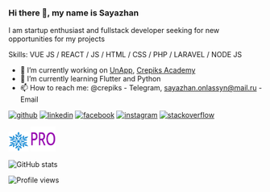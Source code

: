 ### Hi there 👋, my name is Sayazhan
I am startup enthusiast and fullstack developer seeking for new opportunities for my projects

Skills: VUE JS / REACT / JS / HTML / CSS / PHP / LARAVEL / NODE JS

- 🔭 I’m currently working on [UnApp](https://unapp.kz), [Crepiks Academy](https://crepiks.com) 
- 🌱 I’m currently learning Flutter and Python 
- 📫 How to reach me: @crepiks - Telegram, sayazhan.onlassyn@mail.ru - Email 


[<img src='https://cdn.jsdelivr.net/npm/simple-icons@3.0.1/icons/github.svg' alt='github' height='40'>](https://github.com/crepiks)
[<img src='https://cdn.jsdelivr.net/npm/simple-icons@3.0.1/icons/linkedin.svg' alt='linkedin' height='40'>](https://www.linkedin.com/in/crepiks/)
[<img src='https://cdn.jsdelivr.net/npm/simple-icons@3.0.1/icons/facebook.svg' alt='facebook' height='40'>](https://www.facebook.com/sayazhan.onlassyn)
[<img src='https://cdn.jsdelivr.net/npm/simple-icons@3.0.1/icons/instagram.svg' alt='instagram' height='40'>](https://www.instagram.com/sayazhan.onlasyn/)
[<img src='https://cdn.jsdelivr.net/npm/simple-icons@3.0.1/icons/stackoverflow.svg' alt='stackoverflow' height='40'>](https://stackoverflow.com/users/11869957)  

<a href='https://archiveprogram.github.com/'><img src='https://raw.githubusercontent.com/acervenky/animated-github-badges/master/assets/acbadge.gif' width='40' height='40'></a> <a href='https://github.com/pricing'><img src='https://raw.githubusercontent.com/acervenky/animated-github-badges/master/assets/pro.gif' width='50' height='50'></a>

![GitHub stats](https://github-readme-stats.vercel.app/api?username=crepiks&show_icons=true)  

![Profile views](https://gpvc.arturio.dev/crepiks)  
